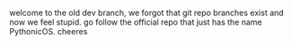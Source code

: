 welcome to the old dev branch, we forgot that git repo branches exist and now we feel stupid. go follow the official repo that just has the name PythonicOS. cheeres
